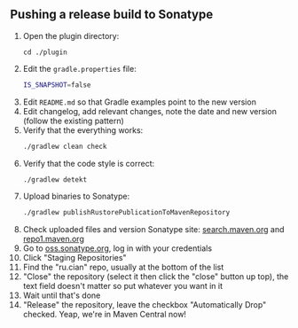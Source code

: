 ## Pushing a release build to Sonatype

1. Open the plugin directory:
    ```
    cd ./plugin
    ```
1. Edit the `gradle.properties` file:
   ```bash
   IS_SNAPSHOT=false
   ```
1. Edit `README.md` so that Gradle examples point to the new version
1. Edit changelog, add relevant changes, note the date and new version (follow the existing pattern)
1. Verify that the everything works:
   ```bash
   ./gradlew clean check
   ```
1. Verify that the code style is correct:
   ```bash
   ./gradlew detekt
   ```
1. Upload binaries to Sonatype:
   ```bash
   ./gradlew publishRustorePublicationToMavenRepository
   ```
1. Check uploaded files and version Sonatype site: [search.maven.org](https://search.maven.org/search?q=ru.cian)
   and [repo1.maven.org](https://repo1.maven.org/maven2/ru/cian/rustore-publish-gradle-plugin/)
1. Go to [oss.sonatype.org](https://oss.sonatype.org), log in with your credentials
1. Click "Staging Repositories"
1. Find the "ru.cian" repo, usually at the bottom of the list
1. "Close" the repository (select it then click the "close" button up top), the text field doesn't matter so put whatever you want in it
1. Wait until that's done
1. "Release" the repository, leave the checkbox "Automatically Drop" checked. Yeap, we're in Maven Central now!

